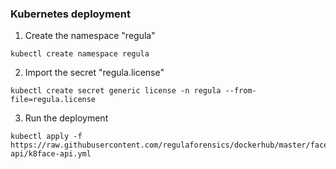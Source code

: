 ### Kubernetes deployment
1. Create the namespace "regula"
```
kubectl create namespace regula
```

2. Import the secret "regula.license"
```
kubectl create secret generic license -n regula --from-file=regula.license
```

3. Run the deployment
```
kubectl apply -f https://raw.githubusercontent.com/regulaforensics/dockerhub/master/face-api/k8face-api.yml
```
